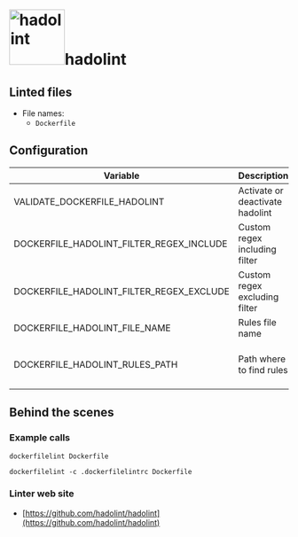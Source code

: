 <!-- markdownlint-disable MD033 MD041 -->
<!-- Generated by .automation/build.py, please do not update manually -->
# <a href="https://github.com/hadolint/hadolint" target="blank" title="Visit linter Web Site"><img src="https://camo.githubusercontent.com/ed1547b1b7f6060ad464d180a0c28975ba876830/68747470733a2f2f6861646f6c696e742e6769746875622e696f2f6861646f6c696e742f696d672f6361745f636f6e7461696e65722e706e67" alt="hadolint" height="100px"></a>hadolint
## Linted files

- File names:
  - `Dockerfile`
## Configuration

| Variable | Description | Default value |
| ----------------- | -------------- | -------------- |
| VALIDATE_DOCKERFILE_HADOLINT | Activate or deactivate hadolint | `true` |
| DOCKERFILE_HADOLINT_FILTER_REGEX_INCLUDE | Custom regex including filter |  |
| DOCKERFILE_HADOLINT_FILTER_REGEX_EXCLUDE | Custom regex excluding filter |  |
| DOCKERFILE_HADOLINT_FILE_NAME | Rules file name | `.hadolint.yml` |
| DOCKERFILE_HADOLINT_RULES_PATH | Path where to find rules | Workspace folder, then super-linter default rules |

## Behind the scenes

### Example calls

```shell
dockerfilelint Dockerfile
```

```shell
dockerfilelint -c .dockerfilelintrc Dockerfile
```

### Linter web site
- [https://github.com/hadolint/hadolint](https://github.com/hadolint/hadolint)

